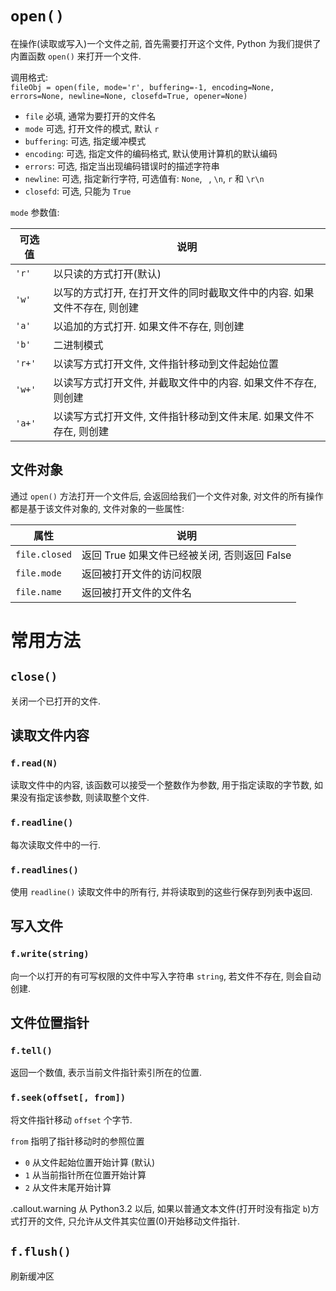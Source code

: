 <!SLIDE>
# `open()`

在操作(读取或写入)一个文件之前, 首先需要打开这个文件, Python 为我们提供了内置函数 `open()` 来打开一个文件.

调用格式:  
`fileObj = open(file, mode='r', buffering=-1, encoding=None, errors=None, newline=None, closefd=True, opener=None)`

- `file` 必填, 通常为要打开的文件名
- `mode` 可选, 打开文件的模式, 默认 `r`
- `buffering`: 可选, 指定缓冲模式
- `encoding`: 可选, 指定文件的编码格式, 默认使用计算机的默认编码
- `errors`: 可选, 指定当出现编码错误时的描述字符串
- `newline`: 可选, 指定新行字符, 可选值有: `None`, ` `, `\n`, `r` 和 `\r\n`
- `closefd`: 可选, 只能为 `True`

`mode` 参数值:

可选值  | 说明
 ---   | ---
`'r'`  | 以只读的方式打开(默认)
`'w'`  | 以写的方式打开, 在打开文件的同时截取文件中的内容. 如果文件不存在, 则创建
`'a'`  | 以追加的方式打开. 如果文件不存在, 则创建
`'b'`  | 二进制模式
`'r+'` | 以读写方式打开文件, 文件指针移动到文件起始位置
`'w+'` | 以读写方式打开文件, 并截取文件中的内容. 如果文件不存在, 则创建
`'a+'` | 以读写方式打开文件, 文件指针移动到文件末尾. 如果文件不存在, 则创建

## 文件对象
通过 `open()` 方法打开一个文件后, 会返回给我们一个文件对象, 对文件的所有操作都是基于该文件对象的, 文件对象的一些属性:

属性 | 说明
-- | --
`file.closed` | 返回 True 如果文件已经被关闭, 否则返回 False
`file.mode`   | 返回被打开文件的访问权限
`file.name`   | 返回被打开文件的文件名

<!SLIDE transition=turnUp>
# 常用方法

## `close()`
关闭一个已打开的文件.

## 读取文件内容
### `f.read(N)`
读取文件中的内容, 该函数可以接受一个整数作为参数, 用于指定读取的字节数, 如果没有指定该参数, 则读取整个文件.

### `f.readline()`
每次读取文件中的一行.

### `f.readlines()`
使用 `readline()` 读取文件中的所有行, 并将读取到的这些行保存到列表中返回.

## 写入文件
### `f.write(string)`
向一个以打开的有可写权限的文件中写入字符串 `string`, 若文件不存在, 则会自动创建.

## 文件位置指针
### `f.tell()`
返回一个数值, 表示当前文件指针索引所在的位置.

### `f.seek(offset[, from])`
将文件指针移动 `offset` 个字节.

`from` 指明了指针移动时的参照位置

  - `0` 从文件起始位置开始计算 (默认)
  - `1` 从当前指针所在位置开始计算
  - `2` 从文件末尾开始计算

.callout.warning 从 Python3.2 以后, 如果以普通文本文件(打开时没有指定 `b`)方式打开的文件, 只允许从文件其实位置(0)开始移动文件指针.

## `f.flush()`
刷新缓冲区